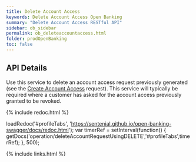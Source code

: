 ```yaml
---
title: Delete Account Access
keywords: Delete Account Access Open Banking 
summary: "Delete Account Access RESTful API"
sidebar: ob_sidebar
permalink: ob_deleteaccountaccess.html
folder: prodOpenBanking
toc: false
---
```


## API Details

Use this service to delete an account access request previously generated (see the [Create Account Access](ob_createaccountaccess.html) request). 
This service will typically be required where a customer has asked for the account access previously granted to be revoked.



<ul id="profileTabs" class="nav nav-tabs">
    
   
</ul>
 
 {% include redoc.html %}

loadRedoc('#profileTabs', 'https://sentenial.github.io/open-banking-swagger/docs/redoc.html');
var timerRef = setInterval(function() { getDocs('operation/deleteAccountRequestUsingDELETE','#profileTabs',timerRef); }, 500);

</script>


<div id="mydiv"></div>


</div>



</div>


{% include links.html %}